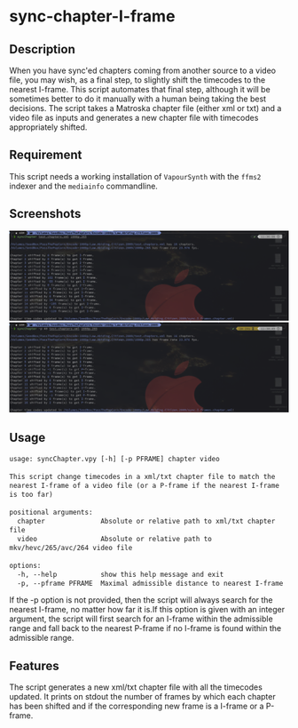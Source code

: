 # sync-chapter-I-frame

## Description

When you have sync'ed chapters coming from another source to a video file, you may wish, as a final step, to slightly shift the timecodes to the nearest I-frame.  This script automates that final step, although it will be sometimes better to do it manually with a human being taking the best decisions.  The script takes a Matroska chapter file (either xml or txt) and a video file as inputs and generates a new chapter file with timecodes appropriately shifted.

## Requirement

This script needs a working installation of `VapourSynth` with the `ffms2` indexer and the `mediainfo` commandline.


## Screenshots

![I-frames](./screenshots/iframes.png)
![P-frames](./screenshots/pframes.png)

## Usage

```
usage: syncChapter.vpy [-h] [-p PFRAME] chapter video

This script change timecodes in a xml/txt chapter file to match the nearest I-frame of a video file (or a P-frame if the nearest I-frame is too far)

positional arguments:
  chapter              Absolute or relative path to xml/txt chapter file
  video                Absolute or relative path to mkv/hevc/265/avc/264 video file

options:
  -h, --help           show this help message and exit
  -p, --pframe PFRAME  Maximal admissible distance to nearest I-frame
```

If the -p option is not provided, then the script will always search for the nearest I-frame, no matter how far it is.If this option is given with an integer argument, the script will first search for an I-frame within the admissible range and fall back to the nearest P-frame if no I-frame is found within the admissible range.

## Features

The script generates a new xml/txt chapter file with all the timecodes updated. It prints on stdout the number of frames by which each chapter has been shifted and if the corresponding new frame is a I-frame or a P-frame.
